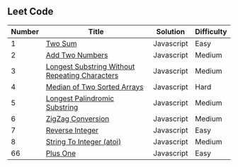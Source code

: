 ## Leet Code

| Number | Title                                                                                                                           | Solution   | Difficulty |
| ------ | ------------------------------------------------------------------------------------------------------------------------------- | ---------- | ---------- |
| 1      | [Two Sum](https://leetcode.com/problems/two-sum/)                                                                               | Javascript | Easy       |
| 2      | [Add Two Numbers](https://leetcode.com/problems/add-two-numbers/)                                                               | Javascript | Medium     |
| 3      | [Longest Substring Without Repeating Characters](https://leetcode.com/problems/longest-substring-without-repeating-characters/) | Javascript | Medium     |
| 4      | [Median of Two Sorted Arrays](https://leetcode.com/problems/median-of-two-sorted-arrays/)                                       | Javascript | Hard       |
| 5      | [Longest Palindromic Substring](https://leetcode.com/problems/longest-palindromic-substring/)                                   | Javascript | Medium     |
| 6      | [ZigZag Conversion](https://leetcode.com/problems/zigzag-conversion/)                                                           | Javascript | Medium     |
| 7      | [Reverse Integer](https://leetcode.com/problems/reverse-integer/)                                                               | Javascript | Easy       |
| 8      | [String To Integer (atoi)](https://leetcode.com/problems/string-to-integer-atoi/)                                               | Javascript | Medium     |
| 66     | [Plus One](https://leetcode.com/problems/plus-one/)                                                                             | Javascript | Easy       |
